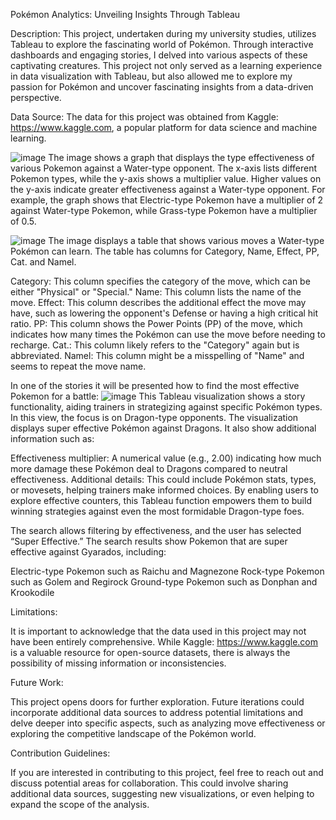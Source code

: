Pokémon Analytics: Unveiling Insights Through Tableau

Description:
This project, undertaken during my university studies, utilizes Tableau to explore the fascinating world of Pokémon. Through interactive dashboards and engaging stories, I delved into various aspects of these captivating creatures.
This project not only served as a learning experience in data visualization with Tableau, but also allowed me to explore my passion for Pokémon and uncover fascinating insights from a data-driven perspective.

Data Source: The data for this project was obtained from Kaggle: https://www.kaggle.com, a popular platform for data science and machine learning.


![image](https://github.com/AlexandraIftimie/Pokemon/assets/132292637/8a362ca6-a75c-405f-a731-e1fca9a46dce)
The image shows a graph that displays the type effectiveness of various Pokemon against a Water-type opponent. The x-axis lists different Pokemon types, while the y-axis shows a multiplier value. Higher values on the y-axis indicate greater effectiveness against a Water-type opponent. For example, the graph shows that Electric-type Pokemon have a multiplier of 2 against Water-type Pokemon, while Grass-type Pokemon have a multiplier of 0.5.

![image](https://github.com/AlexandraIftimie/Pokemon/assets/132292637/ab00abb0-cade-45c8-987b-066d0ff85f98)
The image displays a table that shows various moves a Water-type Pokémon can learn. The table has columns for Category, Name, Effect, PP, Cat. and Namel.

Category: This column specifies the category of the move, which can be either "Physical" or "Special."
Name: This column lists the name of the move.
Effect: This column describes the additional effect the move may have, such as lowering the opponent's Defense or having a high critical hit ratio.
PP: This column shows the Power Points (PP) of the move, which indicates how many times the Pokémon can use the move before needing to recharge.
Cat.: This column likely refers to the "Category" again but is abbreviated.
Namel: This column might be a misspelling of "Name" and seems to repeat the move name.

In one of the stories it will be presented how to find the most effective Pokemon for a battle:
![image](https://github.com/AlexandraIftimie/Pokemon/assets/132292637/b627cac1-0c05-4de2-91ca-7f53bb641471)
This Tableau visualization shows a story functionality, aiding trainers in strategizing against specific Pokémon types. In this view, the focus is on Dragon-type opponents.
The visualization displays super effective Pokémon against Dragons. It also show additional information such as:

Effectiveness multiplier: A numerical value (e.g., 2.00) indicating how much more damage these Pokémon deal to Dragons compared to neutral effectiveness.
Additional details: This could include Pokémon stats, types, or movesets, helping trainers make informed choices.
By enabling users to explore effective counters, this Tableau function empowers them to build winning strategies against even the most formidable Dragon-type foes.

The search allows filtering by effectiveness, and the user has selected “Super Effective.” The search results show Pokemon that are super effective against Gyarados, including:

Electric-type Pokemon such as Raichu and Magnezone
Rock-type Pokemon such as Golem and Regirock
Ground-type Pokemon such as Donphan and Krookodile

Limitations:

It is important to acknowledge that the data used in this project may not have been entirely comprehensive. While Kaggle: https://www.kaggle.com is a valuable resource for open-source datasets, there is always the possibility of missing information or inconsistencies.

Future Work:

This project opens doors for further exploration. Future iterations could incorporate additional data sources to address potential limitations and delve deeper into specific aspects, such as analyzing move effectiveness or exploring the competitive landscape of the Pokémon world.

Contribution Guidelines:

If you are interested in contributing to this project, feel free to reach out and discuss potential areas for collaboration. This could involve sharing additional data sources, suggesting new visualizations, or even helping to expand the scope of the analysis.
